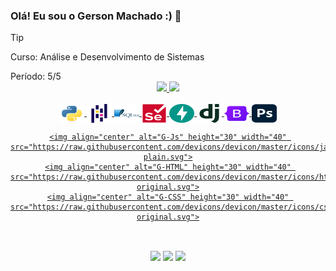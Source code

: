<!-- <h2 style="border-bottom: 1px solid var(--color-border-muted);"></h2> -->
### Olá! Eu sou o <strong>Gerson Machado</strong> :) 🐍

> [!TIP]
> <p> Curso: Análise e Desenvolvimento de Sistemas </p> Período: 5/5


<div align="center">

  <div>
    <a href="https://github.com/gersonmachado">
    <img height="150em" src="https://github-readme-stats.vercel.app/api?username=gersonmachado&show_icons=true&theme=tokyonight&include_all_commits=true&count_private=true"/>
    <img height="150em" src="https://github-readme-stats.vercel.app/api/top-langs/?username=gersonmachado&layout=compact&langs_count=7&theme=tokyonight"/>
  </div>

  <div align="center">
    <br>
    <img align="center" alt="G-Python" height="30" width="40" src="https://raw.githubusercontent.com/devicons/devicon/master/icons/python/python-original.svg">
    <img align="center" alt="G-Pandas" height="30" width="40" src="https://github.com/devicons/devicon/blob/master/icons/pandas/pandas-original.svg">
<img  align="center" alt="G-SQL" height="30" width="40" src="https://github.com/devicons/devicon/blob/master/icons/sqlite/sqlite-original-wordmark.svg"> 
<img align="center" alt="G-Selenium" height="30" width="40" src="https://github.com/devicons/devicon/blob/master/icons/selenium/selenium-original.svg"> 
<img align="center" alt="G-FastAPI" height="30" width="40" src="https://github.com/devicons/devicon/blob/master/icons/fastapi/fastapi-original.svg"> 
<img align="center" alt="G-Django" height="30" width="40" src="https://github.com/devicons/devicon/blob/master/icons/django/django-plain.svg">
<img align="center" alt="G-Bootstrap" height="30" width="40" src="https://github.com/devicons/devicon/blob/master/icons/bootstrap/bootstrap-original.svg">
<img align="center" alt="G-Photoshop" height="30" width="40" src="https://github.com/devicons/devicon/blob/master/icons/photoshop/photoshop-plain.svg">

    <img align="center" alt="G-Js" height="30" width="40" src="https://raw.githubusercontent.com/devicons/devicon/master/icons/javascript/javascript-plain.svg">
    <img align="center" alt="G-HTML" height="30" width="40" src="https://raw.githubusercontent.com/devicons/devicon/master/icons/html5/html5-original.svg">
    <img align="center" alt="G-CSS" height="30" width="40" src="https://raw.githubusercontent.com/devicons/devicon/master/icons/css3/css3-original.svg">
    
  
  </div>

 ##

  <br>
  <div> 
    <a href="https://instagram.com/gersonmachado.mib" target="_blank"><img src="https://img.shields.io/badge/-Instagram-%23E4405F?style=for-the-badge&logo=instagram&logoColor=white" target="_blank"></a>
    <a href = "mailto:gersonmachado.mib@gmail.com"><img src="https://img.shields.io/badge/-Gmail-%23333?style=for-the-badge&logo=gmail&logoColor=white" target="_blank"></a>
    <a href="https://www.linkedin.com/in/gersonmachadov" target="_blank"><img src="https://img.shields.io/badge/-LinkedIn-%230077B5?style=for-the-badge&logo=linkedin&logoColor=white" target="_blank"></a> 
  </div>

</div>



